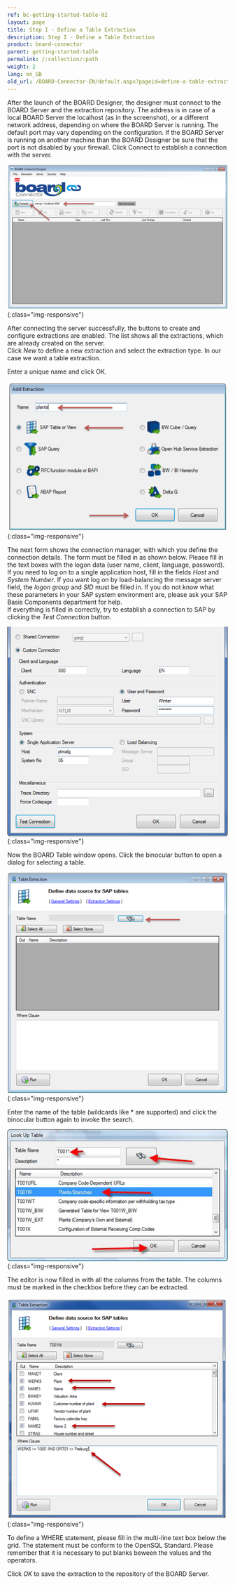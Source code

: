 ```yaml
---
ref: bc-getting-started-table-02
layout: page
title: Step I - Define a Table Extraction
description: Step I - Define a Table Extraction
product: board-connector
parent: getting-started-table
permalink: /:collection/:path
weight: 2
lang: en_GB
old_url: /BOARD-Connector-EN/default.aspx?pageid=define-a-table-extraction
---
```


After the launch of the BOARD Designer, the designer must connect to the BOARD Server and the extraction repository. The address is in case of a local BOARD Server the localhost (as in the screenshot), or a different network address, depending on where the  BOARD Server is running. The default port may vary depending on the configuration. If the BOARD Server is running on another machine than the BOARD Designer be sure that the port is not disabled by your firewall. Click Connect to establish a connection with the server.

![Table-Extraction-01](/img/content/Table-Extraction-01.png){:class="img-responsive"}

After connecting the server successfully, the buttons to create and configure extractions are enabled. The list shows all the extractions, which are already created on the server.<br>
Click *New* to define a new extraction and select the extraction type. In our case we want a table extraction.

Enter a unique name and click OK.

![Table-Extraction-02](/img/content/Table-Extraction-02.png){:class="img-responsive"}

The next form shows the connection manager, with which you define the connection details. The form must be filled in as shown below. Please fill in the text boxes with the logon data (user name, client, language, password). If you need to log on to a single application host, fill in the fields *Host* and *System Number*. If you want log on by load-balancing the message server field, the *logon group* and *SID* must be filled in. If you do not know what these parameters in your SAP system environment are, please ask your SAP Basis Components department for help.<br> 
If everything is filled in correctly, try to establish a connection to SAP by clicking the *Test Connection* button.

![Table-Extraction-03](/img/content/Table-Extraction-03.png){:class="img-responsive"}

Now the BOARD Table window opens. Click the binocular button to open a dialog for selecting a table.

![Table-Extraction-04](/img/content/Table-Extraction-04.png){:class="img-responsive"}

Enter the name of the table (wildcards like * are supported) and click the binocular button again to invoke the search.

![Table-Extraction-05](/img/content/Table-Extraction-05.png){:class="img-responsive"}

The editor is now filled in with all the columns from the table. The columns must be marked in the checkbox before they can be extracted.

![Table-Extraction-06](/img/content/Table-Extraction-06.png){:class="img-responsive"}

To define a WHERE statement, please fill in the multi-line text box below the grid. The statement must be conform to the OpenSQL Standard. Please remember that it is necessary to put blanks beween the values and the operators.


Click *OK* to save the extraction to the repository of the BOARD Server.  